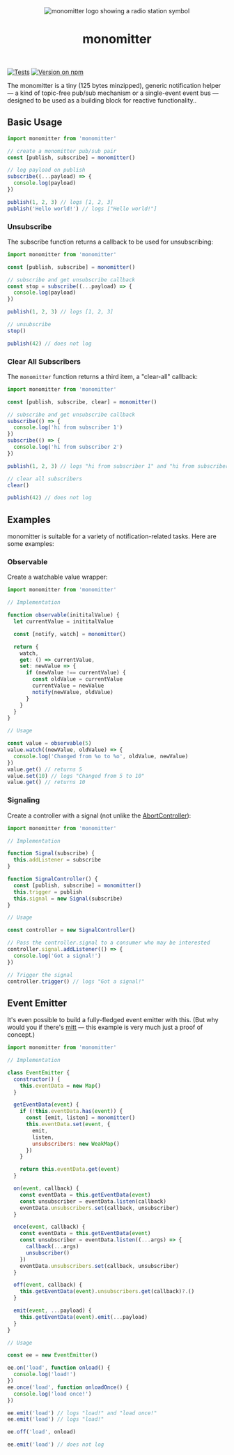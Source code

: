 <div align="center">
  <br>
  <br>

![monomitter logo showing a radio station symbol](logo.svg)

# monomitter

  <br>
</div>

[![Tests](https://badgen.net/github/checks/loilo/monomitter/master)](https://github.com/loilo/monomitter/actions)
[![Version on npm](https://badgen.net/npm/v/monomitter)](https://www.npmjs.com/package/monomitter)

The monomitter is a tiny (125 bytes minzipped), generic notification helper — a kind of topic-free pub/sub mechanism or a single-event event bus — designed to be used as a building block for reactive functionality..

## Basic Usage

```js
import monomitter from 'monomitter'

// create a monomitter pub/sub pair
const [publish, subscribe] = monomitter()

// log payload on publish
subscribe((...payload) => {
  console.log(payload)
})

publish(1, 2, 3) // logs [1, 2, 3]
publish('Hello world!') // logs ["Hello world!"]
```

### Unsubscribe

The subscribe function returns a callback to be used for unsubscribing:

```js
import monomitter from 'monomitter'

const [publish, subscribe] = monomitter()

// subscribe and get unsubscribe callback
const stop = subscribe((...payload) => {
  console.log(payload)
})

publish(1, 2, 3) // logs [1, 2, 3]

// unsubscribe
stop()

publish(42) // does not log
```

### Clear All Subscribers

The `monomitter` function returns a third item, a "clear-all" callback:

```js
import monomitter from 'monomitter'

const [publish, subscribe, clear] = monomitter()

// subscribe and get unsubscribe callback
subscribe(() => {
  console.log('hi from subscriber 1')
})
subscribe(() => {
  console.log('hi from subscriber 2')
})

publish(1, 2, 3) // logs "hi from subscriber 1" and "hi from subscriber 2"

// clear all subscribers
clear()

publish(42) // does not log
```

## Examples

monomitter is suitable for a variety of notification-related tasks. Here are some examples:

### Observable

Create a watchable value wrapper:

```js
import monomitter from 'monomitter'

// Implementation

function observable(inititalValue) {
  let currentValue = inititalValue

  const [notify, watch] = monomitter()

  return {
    watch,
    get: () => currentValue,
    set: newValue => {
      if (newValue !== currentValue) {
        const oldValue = currentValue
        currentValue = newValue
        notify(newValue, oldValue)
      }
    }
  }
}

// Usage

const value = observable(5)
value.watch((newValue, oldValue) => {
  console.log('Changed from %o to %o', oldValue, newValue)
})
value.get() // returns 5
value.set(10) // logs "Changed from 5 to 10"
value.get() // returns 10
```

### Signaling

Create a controller with a signal (not unlike the [AbortController](https://developer.mozilla.org/en-US/docs/Web/API/AbortController)):

```js
import monomitter from 'monomitter'

// Implementation

function Signal(subscribe) {
  this.addListener = subscribe
}

function SignalController() {
  const [publish, subscribe] = monomitter()
  this.trigger = publish
  this.signal = new Signal(subscribe)
}

// Usage

const controller = new SignalController()

// Pass the controller.signal to a consumer who may be interested
controller.signal.addListener(() => {
  console.log('Got a signal!')
})

// Trigger the signal
controller.trigger() // logs "Got a signal!"
```

## Event Emitter

It's even possible to build a fully-fledged event emitter with this. (But why would you if there's [mitt](https://npmjs.com/package/mitt) — this example is very much just a proof of concept.)

```js
import monomitter from 'monomitter'

// Implementation

class EventEmitter {
  constructor() {
    this.eventData = new Map()
  }

  getEventData(event) {
    if (!this.eventData.has(event)) {
      const [emit, listen] = monomitter()
      this.eventData.set(event, {
        emit,
        listen,
        unsubscribers: new WeakMap()
      })
    }

    return this.eventData.get(event)
  }

  on(event, callback) {
    const eventData = this.getEventData(event)
    const unsubscriber = eventData.listen(callback)
    eventData.unsubscribers.set(callback, unsubscriber)
  }

  once(event, callback) {
    const eventData = this.getEventData(event)
    const unsubscriber = eventData.listen((...args) => {
      callback(...args)
      unsubscriber()
    })
    eventData.unsubscribers.set(callback, unsubscriber)
  }

  off(event, callback) {
    this.getEventData(event).unsubscribers.get(callback)?.()
  }

  emit(event, ...payload) {
    this.getEventData(event).emit(...payload)
  }
}

// Usage

const ee = new EventEmitter()

ee.on('load', function onload() {
  console.log('load!')
})
ee.once('load', function onloadOnce() {
  console.log('load once!')
})

ee.emit('load') // logs "load!" and "load once!"
ee.emit('load') // logs "load!"

ee.off('load', onload)

ee.emit('load') // does not log
```
